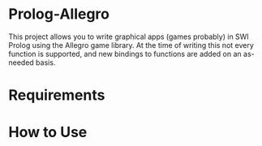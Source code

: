 # Prolog-Allegro
This project allows you to write graphical apps (games probably) in SWI Prolog using the Allegro game library.  At the time of writing this not every function is supported, and new bindings to functions are added on an as-needed basis.
# Requirements
# How to Use

